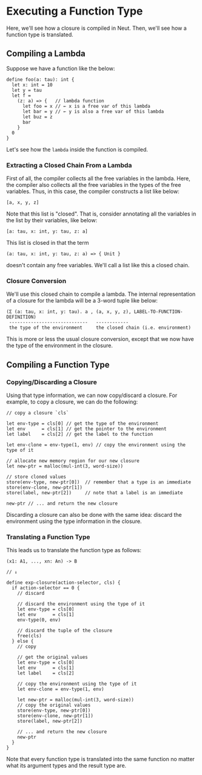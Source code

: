 # Executing a Function Type

Here, we'll see how a closure is compiled in Neut. Then, we'll see how a function type is translated.

## Compiling a Lambda

Suppose we have a function like the below:

```neut
define foo(a: tau): int {
  let x: int = 10
  let y = tau
  let f =
    (z: a) => {   // lambda function
      let foo = x // ← x is a free var of this lambda
      let bar = y // ← y is also a free var of this lambda
      let buz = z
      bar
    }
  0
}
```

Let's see how the `lambda` inside the function is compiled.

### Extracting a Closed Chain From a Lambda

First of all, the compiler collects all the free variables in the lambda. Here, the compiler also collects all the free variables in the types of the free variables. Thus, in this case, the compiler constructs a list like below:

```neut
[a, x, y, z]
```

Note that this list is "closed". That is, consider annotating all the variables in the list by their variables, like below:

```neut
[a: tau, x: int, y: tau, z: a]
```

This list is closed in that the term

```neut
(a: tau, x: int, y: tau, z: a) => { Unit }
```

doesn't contain any free variables. We'll call a list like this a closed chain.

### Closure Conversion

We'll use this closed chain to compile a lambda. The internal representation of a closure for the lambda will be a 3-word tuple like below:

```text
(Σ (a: tau, x: int, y: tau). a , (a, x, y, z), LABEL-TO-FUNCTION-DEFINITION)
 -----------------------------   ------------
 the type of the environment     the closed chain (i.e. environment)
```

This is more or less the usual closure conversion, except that we now have the type of the environment in the closure.


## Compiling a Function Type

### Copying/Discarding a Closure

Using that type information, we can now copy/discard a closure. For example, to copy a closure, we can do the following:

```neut
// copy a closure `cls`

let env-type = cls[0] // get the type of the environment
let env      = cls[1] // get the pointer to the environment
let label    = cls[2] // get the label to the function

let env-clone = env-type(1, env) // copy the environment using the type of it

// allocate new memory region for our new closure
let new-ptr = malloc(mul-int(3, word-size))

// store cloned values
store(env-type, new-ptr[0])  // remember that a type is an immediate
store(env-clone, new-ptr[1])
store(label, new-ptr[2])     // note that a label is an immediate

new-ptr // ... and return the new closure
```

Discarding a closure can also be done with the same idea: discard the environment using the type information in the closure.

### Translating a Function Type

This leads us to translate the function type as follows:


```neut
(x1: A1, ..., xn: An) -> B

// ↓

define exp-closure(action-selector, cls) {
  if action-selector == 0 {
    // discard

    // discard the environment using the type of it
    let env-type = cls[0]
    let env      = cls[1]
    env-type(0, env)

    // discard the tuple of the closure
    free(cls)
  } else {
    // copy

    // get the original values
    let env-type = cls[0]
    let env      = cls[1]
    let label    = cls[2]

    // copy the environment using the type of it
    let env-clone = env-type(1, env)

    let new-ptr = malloc(mul-int(3, word-size))
    // copy the original values
    store(env-type, new-ptr[0])
    store(env-clone, new-ptr[1])
    store(label, new-ptr[2])

    // ... and return the new closure
    new-ptr
  }
}
```

Note that every function type is translated into the same function no matter what its argument types and the result type are.
